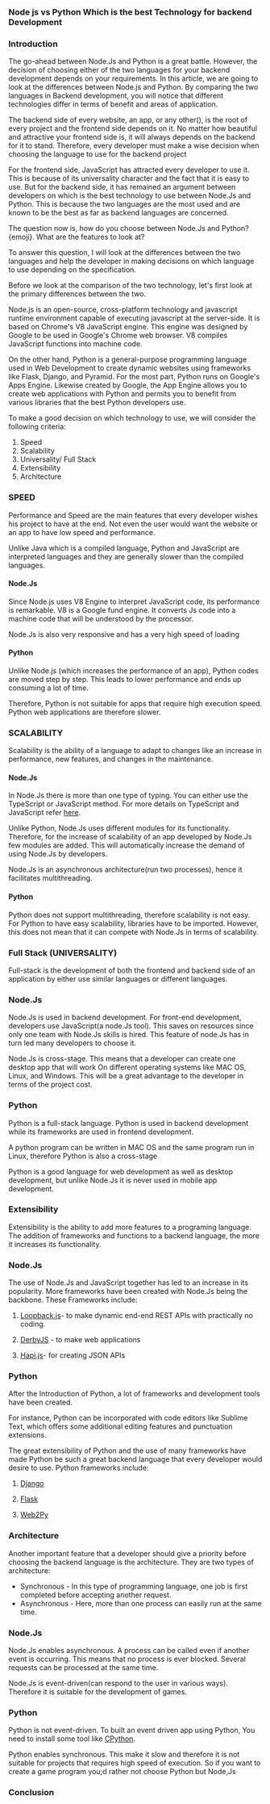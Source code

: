 <!-- database connection -->
<!-- apis -->
<!-- full stack -->
<!-- scalability -->

### Node js vs Python Which is the best Technology for backend Development 
### Introduction
The go-ahead between Node.Js and Python is a great battle. However, the decision of choosing either of the two languages for your backend development depends on your requirements. In this article, we are going to look at the differences between Node.js and Python. By comparing the two languages in Backend development, you will notice that different technologies differ in terms of benefit and areas of application.

The backend side of every website, an app, or any other(), is the root of every project and the frontend side depends on it. No matter how beautiful and attractive your frontend side is, it will always depends on the backend for it to stand. Therefore, every developer must make a wise decision when choosing the language to use for the backend project

For the frontend side, JavaScript has attracted every developer to use it. This is because of its universality character and the fact that it is easy to use. But for the backend side, it has remained an argument between developers on which is the best technology to use between Node.Js and Python. This is because the two languages are the most used and are known to be the best as far as backend languages are concerned.

The question now is, how do you choose between Node.Js and Python? {emoji}. What are the features to look at?

To answer this question, I will look at the differences between the two languages and help the developer in making decisions on which language to use depending on the specification.

Before we look at the comparison of the two technology, let's first look at the primary differences between the two.

Node.js is an open-source, cross-platform technology and javascript runtime environment capable of executing javascript at the server-side. It is based on Chrome's V8 JavaScript engine. This engine was designed by Google to be used in Google's Chrome web browser. V8 compiles JavaScript functions into machine code.

On the other hand, Python is a general-purpose programming language used in Web Development to create dynamic websites using frameworks like Flask, Django, and Pyramid.  For the most part, Python runs on Google's Apps Engine. Likewise created by Google, the App Engine allows you to create web applications with Python and permits you to benefit from various libraries that the best Python developers use.

To make a good decision on which technology to use, we will  consider the following criteria:
1. Speed
2. Scalability
3. Universality/ Full Stack
4. Extensibility
5. Architecture

### SPEED
Performance and Speed are the main features that every developer wishes his project to have at the end. Not even the user would want the website or an app to have low speed and performance.

Unlike Java which is a compiled language, Python and JavaScript are interpreted languages and they are generally slower than the compiled languages.

#### Node.Js
Since Node.js uses V8 Engine to interpret JavaScript code, its performance is remarkable. V8 is a Google fund engine. It converts Js code into a  machine code that will be understood by the processor.

Node.Js is also very responsive and has a very high speed of loading

#### Python 
Unlike Node.js (which increases the performance of an app), Python codes are moved step by step. This leads to lower performance and ends up consuming a lot of time.

Therefore, Python is not suitable for apps that require high execution speed. Python web applications are therefore slower.

### SCALABILITY
Scalability is the ability of a language to adapt to changes like an increase in performance, new features, and changes in the maintenance.

#### Node.Js
In Node.Js there is more than one type of typing. You can either use the TypeScript or JavaScript method. For more details on TypeScript and JavaScript refer [here](https://www.section.io/engineering-education/javascript-vs-typescript/).

Unlike Python, Node.Js uses different modules for its functionality. Therefore, for the increase of scalability of an app developed by Node.Js few modules are added. This will automatically increase the demand of using Node.Js by developers.

Node.Js is an asynchronous architecture(run two processes), hence it facilitates multithreading. 


#### Python
Python does not support multithreading, therefore scalability is not easy. For Python to have easy scalability, libraries have to be imported. However, this does not mean that it can compete with Node.Js in terms of scalability.

### Full Stack (UNIVERSALITY)
Full-stack is the development of both the frontend and backend side of an application by either use similar languages or different languages.

### Node.Js
Node.Js is used in backend development. For front-end development, developers use JavaScript(a node.Js tool). This saves on resources since only one team with Node.Js skills is hired. This feature of node.Js has in turn led many developers to choose it. 

Node.Js is cross-stage. This means that a developer can create one desktop app that will work On different operating systems like MAC OS, Linux, and Windows.  This will be a great advantage to the developer in terms of the project cost.

### Python
Python is a full-stack language. Python is used in backend development while its frameworks are used in frontend development. 

A python program can be written in MAC OS and the same program run in Linux, therefore Python is also a cross-stage

Python is a good language for web development as well as desktop development, but unlike Node.Js it is never used in mobile app development.

### Extensibility
Extensibility is the ability to add more features to a programing language. The addition of frameworks and functions to a backend language, the more it increases its functionality.
### Node.Js
The use of Node.Js and JavaScript together has led to an increase in its popularity. More frameworks have been created with Node.Js being the backbone. These Frameworks include:
1. [Loopback.js](https://loopback.io/doc/)- to make dynamic end-end REST APIs with practically no coding.

2. [DerbyJS](https://derbyjs.com/) - to make web applications

3. [Hapi.js](https://simpleprogrammer.com/introduction-hapijs/)- for creating JSON APIs

### Python
After the Introduction of Python, a lot of frameworks and development tools have been created.

For instance, Python can be incorporated with code editors like Sublime Text, which offers some additional editing features and punctuation extensions.

The great extensibility of Python and the use of many frameworks have made Python be such a great backend language that every developer would desire to use. Python frameworks include:

1. [Django](https://docs.djangoproject.com/en/3.2/)

2. [Flask](https://flask.palletsprojects.com/en/1.1.x/)

3. [Web2Py](https://loopback.io/doc/)

### Architecture
Another important feature that a developer should give a priority before choosing the backend language is the architecture. They are two types of architecture:

- Synchronous -  In this type of programming language, one job is first completed before accepting another request.
- Asynchronous - Here, more than one process can easily run at the same time.

### Node.Js
Node.Js enables asynchronous. A process can be called even if another event is occurring. This means that no process is ever blocked. Several requests can be processed at the same time.

Node.Js is event-driven(can respond to the user in various ways). Therefore it is suitable for the development of games.

### Python
Python is not event-driven. To built an event driven app using Python, You need to install some tool like [CPython](https://stackoverflow.com/questions/17130975/python-vs-cpython).

Python enables synchronous. This make it slow and therefore it is not suitable for projects that requires high speed of execution. So if you want to create a game program you;d rather not choose Python but Node,Js

### Conclusion

